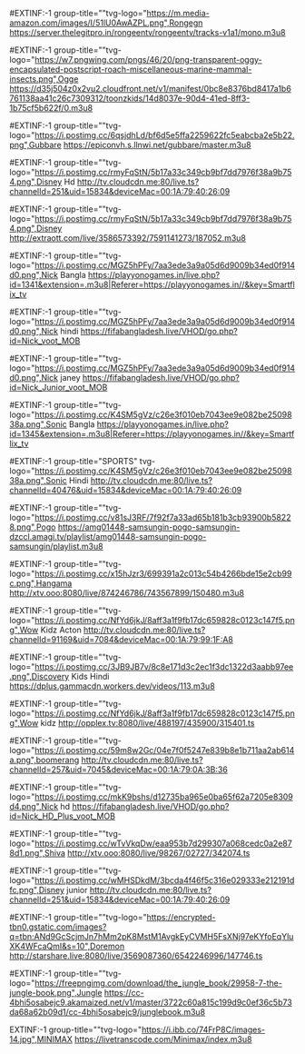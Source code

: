 #EXTINF:-1 group-title=""tvg-logo="https://m.media-amazon.com/images/I/51lU0AwAZPL.png",Rongegn
https://server.thelegitpro.in/rongeentv/rongeentv/tracks-v1a1/mono.m3u8

#EXTINF:-1 group-title=""tvg-logo="https://w7.pngwing.com/pngs/46/20/png-transparent-oggy-encapsulated-postscript-roach-miscellaneous-marine-mammal-insects.png",Ogge
https://d35j504z0x2vu2.cloudfront.net/v1/manifest/0bc8e8376bd8417a1b6761138aa41c26c7309312/toonzkids/14d8037e-90d4-41ed-8ff3-1b75cf5b622f/0.m3u8

#EXTINF:-1 group-title=""tvg-logo="https://i.postimg.cc/6qsjdhLd/bf6d5e5ffa2259622fc5eabcba2e5b22.png",Gubbare
https://epiconvh.s.llnwi.net/gubbare/master.m3u8

#EXTINF:-1 group-title=""tvg-logo="https://i.postimg.cc/rmyFqStN/5b17a33c349cb9bf7dd7976f38a9b754.png",Disney Hd
http://tv.cloudcdn.me:80/live.ts?channelId=251&uid=15834&deviceMac=00:1A:79:40:26:09

#EXTINF:-1 group-title=""tvg-logo="https://i.postimg.cc/rmyFqStN/5b17a33c349cb9bf7dd7976f38a9b754.png",Disney
http://extraott.com/live/3586573392/7591141273/187052.m3u8

#EXTINF:-1 group-title=""tvg-logo="https://i.postimg.cc/MGZ5hPFy/7aa3ede3a9a05d6d9009b34ed0f914d0.png",Nick Bangla
https://playyonogames.in/live.php?id=1341&extension=.m3u8|Referer=https://playyonogames.in//&key=Smartflix_tv

#EXTINF:-1 group-title=""tvg-logo="https://i.postimg.cc/MGZ5hPFy/7aa3ede3a9a05d6d9009b34ed0f914d0.png",Nick hindi 
https://fifabangladesh.live/VHOD/go.php?id=Nick_voot_MOB

#EXTINF:-1 group-title=""tvg-logo="https://i.postimg.cc/MGZ5hPFy/7aa3ede3a9a05d6d9009b34ed0f914d0.png",Nick janey 
https://fifabangladesh.live/VHOD/go.php?id=Nick_Junior_voot_MOB

#EXTINF:-1 group-title=""tvg-logo="https://i.postimg.cc/K4SM5gVz/c26e3f010eb7043ee9e082be2509838a.png",Sonic Bangla 
https://playyonogames.in/live.php?id=1345&extension=.m3u8|Referer=https://playyonogames.in//&key=Smartflix_tv

#EXTINF:-1 group-title="SPORTS" tvg-logo="https://i.postimg.cc/K4SM5gVz/c26e3f010eb7043ee9e082be2509838a.png",Sonic Hindi 
http://tv.cloudcdn.me:80/live.ts?channelId=40476&uid=15834&deviceMac=00:1A:79:40:26:09

#EXTINF:-1 group-title=""tvg-logo="https://i.postimg.cc/v81sJ3RF/7f92f7a33ad65b181b3cb93900b58228.png",Pogo 
https://amg01448-samsungin-pogo-samsungin-dzccl.amagi.tv/playlist/amg01448-samsungin-pogo-samsungin/playlist.m3u8

#EXTINF:-1 group-title=""tvg-logo="https://i.postimg.cc/x15hJzr3/699391a2c013c54b4266bde15e2cb99c.png",Hangama 
http://xtv.ooo:8080/live/874246786/743567899/150480.m3u8

#EXTINF:-1 group-title=""tvg-logo="https://i.postimg.cc/NfYd6jkJ/8aff3a1f9fb17dc659828c0123c147f5.png",Wow Kidz Acton 
http://tv.cloudcdn.me:80/live.ts?channelId=91169&uid=7084&deviceMac=00:1A:79:99:1F:A8

#EXTINF:-1 group-title=""tvg-logo="https://i.postimg.cc/3JB9JB7v/8c8e171d3c2ec1f3dc1322d3aabb97ee.png",Discovery Kids Hindi
https://dplus.gammacdn.workers.dev/videos/113.m3u8

#EXTINF:-1 group-title=""tvg-logo="https://i.postimg.cc/NfYd6jkJ/8aff3a1f9fb17dc659828c0123c147f5.png",Wow kidz
http://opplex.tv:8080/live/488197/435900/315401.ts

#EXTINF:-1 group-title=""tvg-logo="https://i.postimg.cc/59m8w2Gc/04e7f0f5247e839b8e1b711aa2ab614a.png",boomerang
http://tv.cloudcdn.me:80/live.ts?channelId=257&uid=7045&deviceMac=00:1A:79:0A:3B:36

#EXTINF:-1 group-title=""tvg-logo="https://i.postimg.cc/mkK9bshs/d12735ba965e0ba65f62a7205e8309d4.png",Nick hd
https://fifabangladesh.live/VHOD/go.php?id=Nick_HD_Plus_voot_MOB

#EXTINF:-1 group-title=""tvg-logo="https://i.postimg.cc/wTvVkqDw/eaa953b7d299307a068cedc0a2e878d1.png",Shiva
http://xtv.ooo:8080/live/98267/02727/342074.ts

#EXTINF:-1 group-title=""tvg-logo="https://i.postimg.cc/wMHSDkdM/3bcda4f46f5c316e029333e212191dfc.png",Disney junior
http://tv.cloudcdn.me:80/live.ts?channelId=251&uid=15834&deviceMac=00:1A:79:40:26:09

#EXTINF:-1 group-title=""tvg-logo="https://encrypted-tbn0.gstatic.com/images?q=tbn:ANd9GcScjmJn7hMm2pK8MstM1AvgkEyCVMH5FsXNj97eKYfoEqYluXK4WFcaQmI&s=10",Doremon
http://starshare.live:8080/live/3569087360/6542246996/147746.ts

#EXTINF:-1 group-title=""tvg-logo="https://freepngimg.com/download/the_jungle_book/29958-7-the-jungle-book.png",Jungle
https://cc-4bhi5osabejc9.akamaized.net/v1/master/3722c60a815c199d9c0ef36c5b73da68a62b09d1/cc-4bhi5osabejc9/junglebook.m3u8

EXTINF:-1 group-title=""tvg-logo="https://i.ibb.co/74FrP8C/images-14.jpg",MINIMAX
https://livetranscode.com/Minimax/index.m3u8

